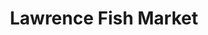 ---
layout: place
title: "Lawrence Fish Market"
permalink: /illinois/chicago/lawrence-fish-market.html
stateAbbr: IL
stateName: Illinois
cityName: Chicago
seo:
  name: "Lawrence Fish Market"
  type: Restaurant
  links: https://lawrencefish.com/
description: "Looking for sushi in Chicago, Illinois? Check out Lawrence Fish Market for a delightful Japanese dining experience. Enjoy a variety of sushi and other dishes..."
place_id: ChIJJZhykdrND4gRuX65ROMOVDU
photos:
  - name: >-
      places/ChIJJZhykdrND4gRuX65ROMOVDU/photos/AeeoHcKMO3Vscke8OaCgxI_i0esSdamJSPaEQNqi9r6RgPIiHW2b1ibOz8VKHfOVbEPxFLdLJp5rPoYcDANEoFcDym3bPCEOUJWm_Uan4TMP5VY-bbGn6HkQuuhCIiBK66T4psm4HOX6c9QRJSOhhHZ200u95g_LeZse69kNiA91GxZbILFCzXAgtGo2mPaMqfKQMN3vR4MIUEDLzGfblaTe7RAJm_wxdB_HUaBaLq_YnRD67bY-abVgOqipM7pms-cv83X4JUM4fhCOO-_dINwym0it-chLLfKUqFqcaE3rXjq7qQ
    widthPx: 2800
    heightPx: 1867
    authorAttributions:
      - displayName: Lawrence Fish Market
        uri: https://maps.google.com/maps/contrib/102134524354976206321
        photoUri: >-
          https://lh3.googleusercontent.com/a-/ALV-UjVzDpMxnx779r2XaGALb-gCnQRx5MeFyvjd8qFGSSvzRnQfOds3=s100-p-k-no-mo
    flagContentUri: >-
      https://www.google.com/local/imagery/report/?cb_client=maps_api_places.places_api&image_key=!1e10!2sAF1QipPDgU6fARCwH3jjIp8trXfqGAzqrVPGsdFi-ALC&hl=en-US
    googleMapsUri: >-
      https://www.google.com/maps/place//data=!3m4!1e2!3m2!1sAF1QipPDgU6fARCwH3jjIp8trXfqGAzqrVPGsdFi-ALC!2e10!4m2!3m1!1s0x880fcdda91729825:0x35540ee344b97eb9
  - name: >-
      places/ChIJJZhykdrND4gRuX65ROMOVDU/photos/AeeoHcKFs75DgpBrMUlwFqbbfvGXUc7FdKwicwuRohAv5-S_BbwuEe_BLZLICXpFKznHRJ83K_N_HxmqcKTaS52_1GdmPD_kjKmvF8ukpMKaMAsuXrkaJ1gFRLMHUe6vnVybZJMYfugFlv5wT1YYzJV7t2hc1UNnjLMibP4qOu35BkMJTkG-m7d1fAWiCWRX7Xr0JoEvqwIajnGBFMNWiEtZODQiTqOo4yYwwPnLyD0FJ5axWbLpH2oTk2gf3eASbF44EN6_4tfkJc_SOyTke6rYZtV8SuTNKwZqGr1IUlYWpJexYA
    widthPx: 3725
    heightPx: 2575
    authorAttributions:
      - displayName: Lawrence Fish Market
        uri: https://maps.google.com/maps/contrib/102134524354976206321
        photoUri: >-
          https://lh3.googleusercontent.com/a-/ALV-UjVzDpMxnx779r2XaGALb-gCnQRx5MeFyvjd8qFGSSvzRnQfOds3=s100-p-k-no-mo
    flagContentUri: >-
      https://www.google.com/local/imagery/report/?cb_client=maps_api_places.places_api&image_key=!1e10!2sAF1QipMHeHLrz0zcV7SZAXpT5KmJlwEAczHqMe8kA8RF&hl=en-US
    googleMapsUri: >-
      https://www.google.com/maps/place//data=!3m4!1e2!3m2!1sAF1QipMHeHLrz0zcV7SZAXpT5KmJlwEAczHqMe8kA8RF!2e10!4m2!3m1!1s0x880fcdda91729825:0x35540ee344b97eb9
  - name: >-
      places/ChIJJZhykdrND4gRuX65ROMOVDU/photos/AeeoHcJ7a1CL4P__LyN4cVHEBZ3Ve-8KdlbkIx8Ev0vHvMKvxy5cSsQRA9-FapPgajzlYFduW7t5OnJVmGbe5j5ofv745DmJqb6lpibtgyJOgm_2NxOIvDKUUEmoMgugoYRa5y1txVR38Jg7jYlRLFBj9WSI6yd47qa7wvyG3ZUQxedi4Nwn6YM5jAh5253cXT6tndax0M0DUnGpXGBnxTfDA8u9DjehUNEnT9_6tCm_CLfdQXWpu8K5h9jDso9twoSZ4k0IWmDbTkAs7J3E_u1Q_egqh9sru3itN-_5eK_mYDsr5w
    widthPx: 4800
    heightPx: 3600
    authorAttributions:
      - displayName: Lawrence Fish Market
        uri: https://maps.google.com/maps/contrib/102134524354976206321
        photoUri: >-
          https://lh3.googleusercontent.com/a-/ALV-UjVzDpMxnx779r2XaGALb-gCnQRx5MeFyvjd8qFGSSvzRnQfOds3=s100-p-k-no-mo
    flagContentUri: >-
      https://www.google.com/local/imagery/report/?cb_client=maps_api_places.places_api&image_key=!1e10!2sAF1QipMh997cdnZ1escok7qSpT29GLGqezae5Npr0-E2&hl=en-US
    googleMapsUri: >-
      https://www.google.com/maps/place//data=!3m4!1e2!3m2!1sAF1QipMh997cdnZ1escok7qSpT29GLGqezae5Npr0-E2!2e10!4m2!3m1!1s0x880fcdda91729825:0x35540ee344b97eb9
  - name: >-
      places/ChIJJZhykdrND4gRuX65ROMOVDU/photos/AeeoHcKJ9zwKpvMMzur2E_IPezUVL_4UwdUncAr0TMg4sYET_5vfuuJj9XCp13A6iW-3Pg_AtdejNKXJv9mEB7RpmxjH-N8aOZpcNHRfsG_iiCSSgJCf6ekh8fJ7jfIhhQRvJ_IeBEu_0KdFqgOKsT6OmV3wfg_cjpm09w190xpwgiwiorwn5CxX7QYtL9oAfjJtKn0wfWRxVu7VluKM9hiwcUFgiboxM5nU4T3Ftlo-TA6-4FywOqQ9gWTX3dZOnjZZKJUtObKtRcxYVjLqk2cbLTKa9meLwazSFqUGAPzHrqyaYQ-VNQIIzhOGsvYQgESbxYVX_UAuBoSoIhE5L557aINDd6OstQJlL0bhs9MtLX2KmYBXV6TBkazxH_fxgZjNZ0NmfrEDFmYFFGNVfeFzySdGsPT0RkiaP3oAf1QAKIk
    widthPx: 3478
    heightPx: 3024
    authorAttributions:
      - displayName: Andrew Schaefer
        uri: https://maps.google.com/maps/contrib/110238123006296060928
        photoUri: >-
          https://lh3.googleusercontent.com/a-/ALV-UjXU5kCPmQ_J8bdmQmfQ3QjKXB7gr_177RVXxTWHDIEMd3DCiapX=s100-p-k-no-mo
    flagContentUri: >-
      https://www.google.com/local/imagery/report/?cb_client=maps_api_places.places_api&image_key=!1e10!2sCIHM0ogKEICAgIC7rduCaw&hl=en-US
    googleMapsUri: >-
      https://www.google.com/maps/place//data=!3m4!1e2!3m2!1sCIHM0ogKEICAgIC7rduCaw!2e10!4m2!3m1!1s0x880fcdda91729825:0x35540ee344b97eb9
  - name: >-
      places/ChIJJZhykdrND4gRuX65ROMOVDU/photos/AeeoHcIvX5dKkQKb1085rzJ3p6KK2NMelvbOSM2HeAzqEqtwuDrNPyBn4jhvU-1ppW5kl8AQOxj9BqOYSzF4w8_CZwpr5A1TUFlNQlpo7tAfGXiQJgtf4nU6d0_YfI-f9H_lxtGnTX7oc0Ju9FaVaSvZt_3kZMci8S6Jlh6OWcmBTngA7AybiNRAR_xA8jeHIa9WfjN-9SEE16h1PesL7H-kl8ssfItyFvLKl90qqj3r268CcK0nzmO4Mydsa_WxAnH-NHiO-WKDwc8u6f7DS_Maw2nH7gXgJG9rPTrOOg0E6WtCeZY4QXUTXnok5RinL_-cGI44B6NG0jZ3B-kCoc1jCoFmu04c1NESiIH7vdOKIhX2sFHpri2bGutGS5ZMpXPc8EeLBI9FWdfxZDuafvi9mVHe5o-mM7mXDAjk9Zvv2GOekwRU
    widthPx: 3000
    heightPx: 4000
    authorAttributions:
      - displayName: Julia Wojtach
        uri: https://maps.google.com/maps/contrib/114783755563502557048
        photoUri: >-
          https://lh3.googleusercontent.com/a-/ALV-UjXOYv01bR4vYfSfKmWjK3bVBOtigzBXf2XIwhL2SMDYnR9_ptm1=s100-p-k-no-mo
    flagContentUri: >-
      https://www.google.com/local/imagery/report/?cb_client=maps_api_places.places_api&image_key=!1e10!2sCIHM0ogKEICAgMCw07HjtgE&hl=en-US
    googleMapsUri: >-
      https://www.google.com/maps/place//data=!3m4!1e2!3m2!1sCIHM0ogKEICAgMCw07HjtgE!2e10!4m2!3m1!1s0x880fcdda91729825:0x35540ee344b97eb9
  - name: >-
      places/ChIJJZhykdrND4gRuX65ROMOVDU/photos/AeeoHcI_izTOyCQGMuVcFawmMYcklog74YRRWshQt8dsrlNquSbTWz08_SwjcK4glixTEtkzwArDxuC1DyI1wnXvlpawV8dRET4JBIxiY67FoxDVTtFTkHTWUPRIZhw4KwJM6RSHw5Xzc1hxMOYPj01R_3MqKeIoQJIZ2eIuOpWd_50vLT3gGeO6H1QdQ6iIfqxM4OHq8zHeOlj9RuXA6uP_4AT5YwiQWuBXzMFbTUlzsFddv8qL_26mfUxzHEX59hEWfc_djBzr7S8jJyRoxmHXgXwqQERMsrb8fPEutnOrY6OCjw
    widthPx: 1024
    heightPx: 768
    authorAttributions:
      - displayName: Lawrence Fish Market
        uri: https://maps.google.com/maps/contrib/102134524354976206321
        photoUri: >-
          https://lh3.googleusercontent.com/a-/ALV-UjVzDpMxnx779r2XaGALb-gCnQRx5MeFyvjd8qFGSSvzRnQfOds3=s100-p-k-no-mo
    flagContentUri: >-
      https://www.google.com/local/imagery/report/?cb_client=maps_api_places.places_api&image_key=!1e10!2sAF1QipPWSBDZCcNfyLkjMqIZfga4c1ug5upJzo7o4A2I&hl=en-US
    googleMapsUri: >-
      https://www.google.com/maps/place//data=!3m4!1e2!3m2!1sAF1QipPWSBDZCcNfyLkjMqIZfga4c1ug5upJzo7o4A2I!2e10!4m2!3m1!1s0x880fcdda91729825:0x35540ee344b97eb9
  - name: >-
      places/ChIJJZhykdrND4gRuX65ROMOVDU/photos/AeeoHcLfRKPvs8kFahwzg2a2U9rAPCaSae0FA_cdP460Sz_1U9if9EOuy-gnPVwPJZOz4cDVM_JfQ6jttnNVYnwQdOfkpSRi1Eyimf8_rKE3Xo750MXYV4QzlY-b_OeKx-kTFVEILF_A2pELP1zayIe7jhQ0wMt-VQ65T6dQawrmzX-18Kycgxfl3CJ8mDsnlUfAdZ4NxAn057NHLkvZw0Howmftooisku1tsLZEQynkkt0EhLYG5wrCcZceGl4MgIsqNzGn7HrhcHSwNVT4UEzIsQY2Q79sZpS6em_p4ivuBfD5ZIJQZ5b1KBnHGXzeJO7vNogSwCtuzwNL1wLeTp3Em-d-V6t8E2DN8aAScWFxYvLJmxzjwMTztmHJ6RfYValc70ymFgla1nEQ_wtltJ0HZvpM-WPnandIUv4NPaeFM-0
    widthPx: 3024
    heightPx: 3024
    authorAttributions:
      - displayName: R H
        uri: https://maps.google.com/maps/contrib/112518122879596501184
        photoUri: >-
          https://lh3.googleusercontent.com/a-/ALV-UjUx7F04vzDEbWgrhXioa5T9sZkWvVeY5fKYkYp6D98ssmCCbRX5dA=s100-p-k-no-mo
    flagContentUri: >-
      https://www.google.com/local/imagery/report/?cb_client=maps_api_places.places_api&image_key=!1e10!2sCIHM0ogKEICAgID5poiuGw&hl=en-US
    googleMapsUri: >-
      https://www.google.com/maps/place//data=!3m4!1e2!3m2!1sCIHM0ogKEICAgID5poiuGw!2e10!4m2!3m1!1s0x880fcdda91729825:0x35540ee344b97eb9
  - name: >-
      places/ChIJJZhykdrND4gRuX65ROMOVDU/photos/AeeoHcKe70PR9jmmWO2c-PwhbKSXbfB2yY8QGa9ZU2_l2XjsKRzbqBYN9CZUjBKi9A_OJtmBVmsLVo9ocWmV4V6Hv2d_nxi-uISPJRcHm8hGh0Z_WQNoELGnjWvFxmgBboUi6UJkmDW-mg5tIxmLSQmu4WYzbiLqKcqEywclDzXH4k0y-fDw3d-CTFcmnhSy8cNbsPABfBl5WG_FlrGwugGhcrf0ck-P1aNK_if7lxiO-KVNCkel7gjoGx06nGh0fO1ZbAuY-7IyQtIf7hYNrjAYpow5mnHckDhp_872PoLnxQwqZPkh7Zu8bYHc3VK0GSNEpmg_udI6pNWLgO5PkM5PxiMRtsg5KGG5UJDQzMd8Al-Gutw8Ni5UNHFX6GsGXgiG9zcXEl89370LFpWEFWfXOurEhJtCiDVa8SL2yp4_AWGrGZQ
    widthPx: 4096
    heightPx: 3072
    authorAttributions:
      - displayName: Ngee Lee
        uri: https://maps.google.com/maps/contrib/104213061266032645455
        photoUri: >-
          https://lh3.googleusercontent.com/a-/ALV-UjUEdxtMuyRXGLdMObZsiQIeh0XCLqYDGmqq3ZyYwX_SntKSgp4=s100-p-k-no-mo
    flagContentUri: >-
      https://www.google.com/local/imagery/report/?cb_client=maps_api_places.places_api&image_key=!1e10!2sCIHM0ogKEICAgICP_o3b9AE&hl=en-US
    googleMapsUri: >-
      https://www.google.com/maps/place//data=!3m4!1e2!3m2!1sCIHM0ogKEICAgICP_o3b9AE!2e10!4m2!3m1!1s0x880fcdda91729825:0x35540ee344b97eb9
  - name: >-
      places/ChIJJZhykdrND4gRuX65ROMOVDU/photos/AeeoHcIgtguKmvJST5mN0aEHnvWRMMM8yafnmwamvWo3h4cVM9lZ1P5xcbViHnulg1tS8zDRruSfAoVw9rJrP_O6mRpB1pnECcP9upAh8XUigaeKFsFJhb2guSAh7YkWOjBI1Q06XEc4mmsjeW3u3hsEMWUXKgnInJ5v_N7m2dhxBeik1R2WFXdMK3OD_n1bfDMo_jhquGS2yCRcHOnsuaOgN0xFuuejSf2vb2mysn77uxbZnK8UX2JBpSmQayio6Kbg_6I2y96Sv4zYe6x6o8mAkU9_AM4-DiODcFV3HIQa3RraJA
    widthPx: 4032
    heightPx: 3024
    authorAttributions:
      - displayName: Lawrence Fish Market
        uri: https://maps.google.com/maps/contrib/102134524354976206321
        photoUri: >-
          https://lh3.googleusercontent.com/a-/ALV-UjVzDpMxnx779r2XaGALb-gCnQRx5MeFyvjd8qFGSSvzRnQfOds3=s100-p-k-no-mo
    flagContentUri: >-
      https://www.google.com/local/imagery/report/?cb_client=maps_api_places.places_api&image_key=!1e10!2sAF1QipMCJ6DCjj6dIyWqsPSMNzUQWKoKOwfUwV-mSYWB&hl=en-US
    googleMapsUri: >-
      https://www.google.com/maps/place//data=!3m4!1e2!3m2!1sAF1QipMCJ6DCjj6dIyWqsPSMNzUQWKoKOwfUwV-mSYWB!2e10!4m2!3m1!1s0x880fcdda91729825:0x35540ee344b97eb9
  - name: >-
      places/ChIJJZhykdrND4gRuX65ROMOVDU/photos/AeeoHcKzbx3B5ipYNs9bYDQfMsu1nVy4bR8siNrjscSV9BUbSbiM1pWxIS8g1gsiGhsoHkaz1b_xx-9DM5CWYv0ZIMn1Yh6VMvi35ch3VgI__Ks_0WKB-XQ63W8CY2bJQ8F_TXgfZQiQDdXLgGSfdQOmcrTDrhmNd6-ChLBZaWskFCSRXuGo4c8KAGD98bktNelCv5MRBz56-xRFD7Mf6Tua4VgyH7dZ_6BwGKONlTiB_IWEiDF_J6Zo6csX3fQmppYQsiUip8VIO2IJyH4HJ9NqZ_0R9LlQ4ggiZhOncvm-PRlBO3VtqLiCDhuDen4v_8WB-SRIDv-BPVDG_NG0N_UR4lXRA6PG-60sXK6_kcywQfHm5D41s9TUcU_aIOW-rGHAZ8TJ_UopLfgqSJ3jr5okw-DNhX3au31ZW73Sbj1y9qphOw
    widthPx: 3024
    heightPx: 4032
    authorAttributions:
      - displayName: Catalin Maticiuc
        uri: https://maps.google.com/maps/contrib/115290464543213274101
        photoUri: >-
          https://lh3.googleusercontent.com/a-/ALV-UjV6Bh1nvq4JW9nnsXhnvH6xoNxNzYNpyXPAcZwsRw9aGvoeEfZ0GQ=s100-p-k-no-mo
    flagContentUri: >-
      https://www.google.com/local/imagery/report/?cb_client=maps_api_places.places_api&image_key=!1e10!2sCIHM0ogKEICAgIC7yJaFYg&hl=en-US
    googleMapsUri: >-
      https://www.google.com/maps/place//data=!3m4!1e2!3m2!1sCIHM0ogKEICAgIC7yJaFYg!2e10!4m2!3m1!1s0x880fcdda91729825:0x35540ee344b97eb9
address: 3920 W Lawrence Ave, Chicago, IL 60625, USA
street: 3920 W Lawrence Ave
city: Chicago
state: IL
zip: '60625'
country: USA
neighborhood: Albany Park
latitude: '41.968401'
longitude: '-87.726523'
accessibility_options:
  wheelchairAccessibleParking: false
  wheelchairAccessibleSeating: false
business_status: OPERATIONAL
name: Lawrence Fish Market
google_maps_links:
  directionsUri: >-
    https://www.google.com/maps/dir//''/data=!4m7!4m6!1m1!4e2!1m2!1m1!1s0x880fcdda91729825:0x35540ee344b97eb9!3e0
  placeUri: https://maps.google.com/?cid=3842712751327248057
  writeAReviewUri: >-
    https://www.google.com/maps/place//data=!4m3!3m2!1s0x880fcdda91729825:0x35540ee344b97eb9!12e1
  reviewsUri: >-
    https://www.google.com/maps/place//data=!4m4!3m3!1s0x880fcdda91729825:0x35540ee344b97eb9!9m1!1b1
  photosUri: >-
    https://www.google.com/maps/place//data=!4m3!3m2!1s0x880fcdda91729825:0x35540ee344b97eb9!10e5
primary_type: Sushi Restaurant
opening_hours:
  regular: null
  current: null
secondary_opening_hours:
  regular:
    weekdayDescriptions: null
    type: null
  current:
    weekdayDescriptions: null
    type: null
phone: (773) 267-6838
price_level: PRICE_LEVEL_INEXPENSIVE
price_range: $10 &ndash; $20
rating: '4.7'
rating_count: 1566
website: https://lawrencefish.com/
reviews: null
parking_options: null
payment_options: null
allow_dogs: null
curbside_pickup: null
delivery: null
dine_in: null
good_for_children: null
good_for_groups: null
good_for_sports: null
live_music: null
menu_for_children: null
outdoor_seating: null
reservable: null
restroom: null
serves_beer: null
serves_breakfast: null
serves_brunch: null
serves_cocktails: null
serves_coffee: null
serves_dinner: null
serves_dessert: null
serves_lunch: null
serves_vegetarian_food: null
serves_wine: null
takeout: null
summary: null

---